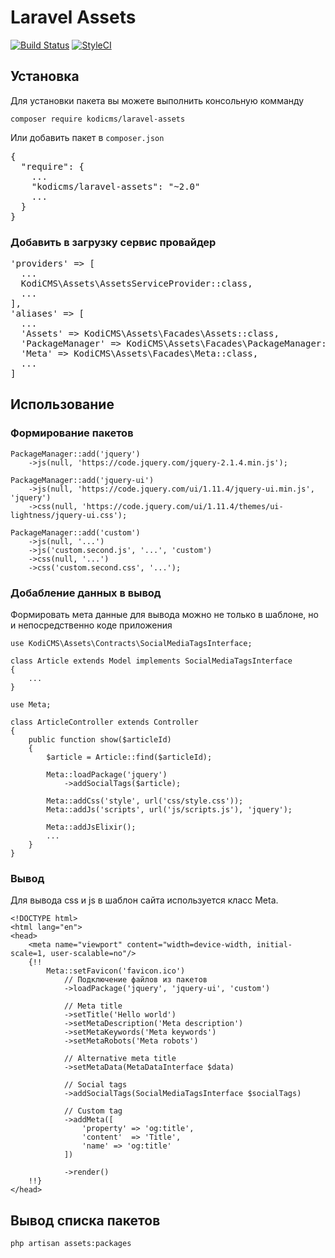 # Laravel Assets
[![Build Status](https://travis-ci.org/KodiCMS/laravel-assets.svg?branch=master)](https://travis-ci.org/KodiCMS/laravel-assets)
[![StyleCI](https://styleci.io/repos/45453063/shield)](https://styleci.io/repos/45453063)
## Установка

Для установки пакета вы можете выполнить консольную комманду

`composer require kodicms/laravel-assets`

Или добавить пакет в `composer.json`
<pre>
{
  "require": {
    ...
    "kodicms/laravel-assets": "~2.0"
    ...
  }
}
</pre>

### Добавить в загрузку сервис провайдер
<pre>
'providers' => [
  ...
  KodiCMS\Assets\AssetsServiceProvider::class,
  ...
],
'aliases' => [
  ...
  'Assets' => KodiCMS\Assets\Facades\Assets::class,
  'PackageManager' => KodiCMS\Assets\Facades\PackageManager::class,
  'Meta' => KodiCMS\Assets\Facades\Meta::class,
  ...
]
</pre>

## Использование

### Формирование пакетов

```
PackageManager::add('jquery')
	->js(null, 'https://code.jquery.com/jquery-2.1.4.min.js');

PackageManager::add('jquery-ui')
	->js(null, 'https://code.jquery.com/ui/1.11.4/jquery-ui.min.js', 'jquery')
	->css(null, 'https://code.jquery.com/ui/1.11.4/themes/ui-lightness/jquery-ui.css');

PackageManager::add('custom')
	->js(null, '...')
	->js('custom.second.js', '...', 'custom')
	->css(null, '...')
	->css('custom.second.css', '...');
```

### Добабление данных в вывод

Формировать мета данные для вывода можно не только в шаблоне, но и непосредственно коде приложения

```
use KodiCMS\Assets\Contracts\SocialMediaTagsInterface;

class Article extends Model implements SocialMediaTagsInterface
{
	...
}

use Meta;

class ArticleController extends Controller
{
	public function show($articleId)
    {
        $article = Article::find($articleId);

        Meta::loadPackage('jquery')
        	->addSocialTags($article);

		Meta::addCss('style', url('css/style.css'));
		Meta::addJs('scripts', url('js/scripts.js'), 'jquery');

		Meta::addJsElixir();
		...
    }
}
```


### Вывод
Для вывода css и js в шаблон сайта используется класс Meta.

```
<!DOCTYPE html>
<html lang="en">
<head>
	<meta name="viewport" content="width=device-width, initial-scale=1, user-scalable=no"/>
	{!!
		Meta::setFavicon('favicon.ico')
			// Подключение файлов из пакетов
			->loadPackage('jquery', 'jquery-ui', 'custom')

			// Meta title
			->setTitle('Hello world')
		    ->setMetaDescription('Meta description')
		    ->setMetaKeywords('Meta keywords')
		    ->setMetaRobots('Meta robots')

		    // Alternative meta title
			->setMetaData(MetaDataInterface $data)

			// Social tags
		    ->addSocialTags(SocialMediaTagsInterface $socialTags)

		    // Custom tag
		    ->addMeta([
				'property' => 'og:title',
				'content'  => 'Title',
				'name' => 'og:title'
			])

			->render()
	!!}
</head>
```

## Вывод списка пакетов

`php artisan assets:packages`
